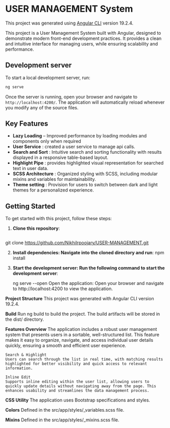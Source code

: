 # USER MANAGEMENT System

This project was generated using [Angular CLI](https://github.com/angular/angular-cli) version 19.2.4.

This project is a User Management System built with Angular, designed to demonstrate modern front-end development practices. It provides a clean and intuitive interface for managing users, while ensuring scalability and performance.

## Development server

To start a local development server, run:

```bash
ng serve
```

Once the server is running, open your browser and navigate to `http://localhost:4200/`. The application will automatically reload whenever you modify any of the source files.

## Key Features
- **Lazy Loading** – Improved performance by loading modules and components only when required
- **User Service** : created a user service to manage api calls.
- **Search and Sort** : Intuitive search and sorting functionality with results displayed in a responsive table-based layout.
- **Highlight Pipe** : provides highlighted visual representation for searched text in user data.
- **SCSS Architecture** : Organized styling with SCSS, including modular mixins and variables for maintainability.
- **Theme setting** : Provision for users to switch between dark and light themes for a personalized experience.

## Getting Started

To get started with this project, follow these steps:

1. **Clone this repository**:
   ```bash
  git clone https://github.com/Nikhilrpoojary/USER-MANAGEMENT.git

2. **Install dependencies: Navigate into the cloned directory and run**:
   npm install

3. **Start the development server: Run the following command to start the development server**:

   ng serve --open
   Open the application: Open your browser and navigate to http://localhost:4200 to view the application.

**Project Structure**
This project was generated with Angular CLI version 19.2.4.

**Build**
Run ng build to build the project. The build artifacts will be stored in the dist/ directory.


**Features Overview**
    The application includes a robust user management system that presents users in a sortable, well-structured list. This feature makes it easy to organize, navigate, and access individual user details quickly, ensuring a smooth and efficient user experience.

    Search & Highlight
    Users can search through the list in real time, with matching results highlighted for better visibility and quick access to relevant information.

    Inline Edit
    Supports inline editing within the user list, allowing users to quickly update details without navigating away from the page. This enhances usability and streamlines the data management process.

**CSS Utility**
The application uses Bootstrap specifications and styles.

**Colors**
Defined in the src/app/styles/_variables.scss file.

**Mixins**
Defined in the src/app/styles/_mixins.scss file.